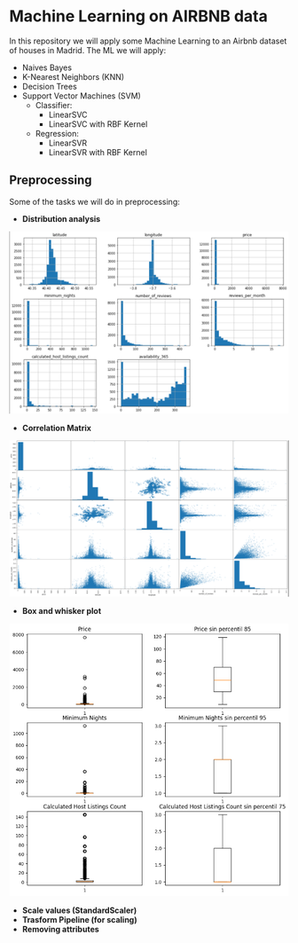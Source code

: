 # Machine Learning on AIRBNB data

In this repository we will apply some Machine Learning to an Airbnb dataset of houses in Madrid. The ML we will apply:

* Naives Bayes
* K-Nearest Neighbors (KNN) 
* Decision Trees
* Support Vector Machines (SVM)
  * Classifier:
    * LinearSVC 
    * LinearSVC with RBF Kernel
  * Regression:
    * LinearSVR
    * LinearSVR with RBF Kernel

## Preprocessing

Some of the tasks we will do in preprocessing:

* **Distribution analysis**
  
![Alt text](image-1.png)

* **Correlation Matrix**

 ![Alt text](image-2.png)

* **Box and whisker plot**

![Alt text](image-3.png)

* **Scale values (StandardScaler)**
* **Trasform Pipeline (for scaling)**
* **Removing attributes**


